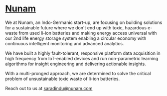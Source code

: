 # [Nunam](https://www.nunam.com/)

We at Nunam, an Indo-Germanic start-up, are focusing on building solutions for a sustainable future where we don't end up with toxic, hazardous e-waste from used li-ion batteries and making energy access universal with our 2nd life energy storage system enabling a circular economy with continuous intelligent monitoring and advanced analytics.

We have built a highly fault-tolerant, responsive platform data acquisition in high frequency from IoT-enabled devices and run non-parametric learning algorithms for insight engineering and delivering actionable insights.

With a multi-pronged approach, we are determined to solve the critical problem of unsustainable toxic waste of li-ion batteries. 

Reach out to us at [saradindu@nunam.com](mailto:saradindu@nunam.com)

